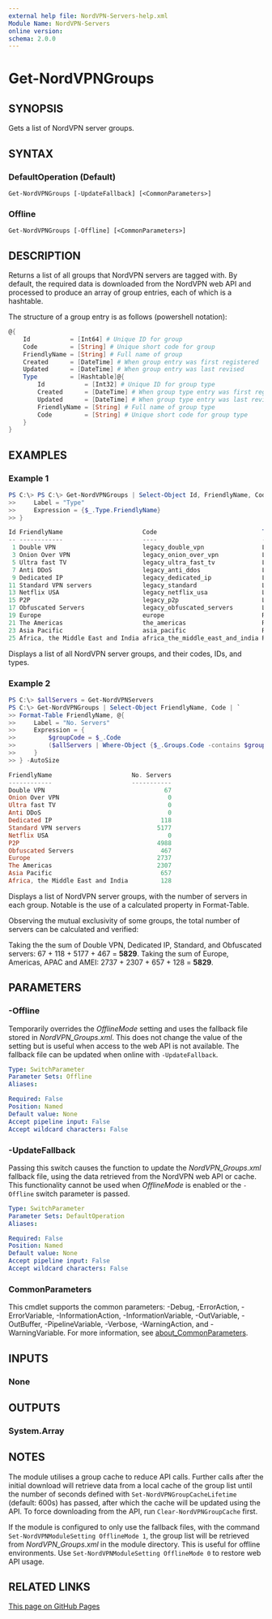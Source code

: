 ```yaml
---
external help file: NordVPN-Servers-help.xml
Module Name: NordVPN-Servers
online version:
schema: 2.0.0
---
```


# Get-NordVPNGroups

## SYNOPSIS
Gets a list of NordVPN server groups.

## SYNTAX

### DefaultOperation (Default)
```
Get-NordVPNGroups [-UpdateFallback] [<CommonParameters>]
```

### Offline
```
Get-NordVPNGroups [-Offline] [<CommonParameters>]
```

## DESCRIPTION
Returns a list of all groups that NordVPN servers are tagged with. By default,
the required data is downloaded from the NordVPN web API and processed to
produce an array of group entries, each of which is a hashtable.

The structure of a group entry is as follows (powershell notation):

```powershell
@{
    Id           = [Int64] # Unique ID for group
    Code         = [String] # Unique short code for group
    FriendlyName = [String] # Full name of group
    Created      = [DateTime] # When group entry was first registered
    Updated      = [DateTime] # When group entry was last revised
    Type         = [Hashtable]@{
        Id           = [Int32] # Unique ID for group type
        Created      = [DateTime] # When group type entry was first registered
        Updated      = [DateTime] # When group type entry was last revised
        FriendlyName = [String] # Full name of group type
        Code         = [String] # Unique short code for group type
    }
}
```

## EXAMPLES

### Example 1
```powershell
PS C:\> PS C:\> Get-NordVPNGroups | Select-Object Id, FriendlyName, Code, @{
>>     Label = "Type"
>>     Expression = {$_.Type.FriendlyName}
>> }

Id FriendlyName                      Code                             Type
-- ------------                      ----                             ----
 1 Double VPN                        legacy_double_vpn                Legacy category
 3 Onion Over VPN                    legacy_onion_over_vpn            Legacy category
 5 Ultra fast TV                     legacy_ultra_fast_tv             Legacy category
 7 Anti DDoS                         legacy_anti_ddos                 Legacy category
 9 Dedicated IP                      legacy_dedicated_ip              Legacy category
11 Standard VPN servers              legacy_standard                  Legacy category
13 Netflix USA                       legacy_netflix_usa               Legacy category
15 P2P                               legacy_p2p                       Legacy category
17 Obfuscated Servers                legacy_obfuscated_servers        Legacy category
19 Europe                            europe                           Regions
21 The Americas                      the_americas                     Regions
23 Asia Pacific                      asia_pacific                     Regions
25 Africa, the Middle East and India africa_the_middle_east_and_india Regions
```

Displays a list of all NordVPN server groups, and their codes, IDs, and types.

### Example 2
```powershell
PS C:\> $allServers = Get-NordVPNServers
PS C:\> Get-NordVPNGroups | Select-Object FriendlyName, Code | `
>> Format-Table FriendlyName, @{
>>     Label = "No. Servers"
>>     Expression = {
>>         $groupCode = $_.Code
>>         ($allServers | Where-Object {$_.Groups.Code -contains $groupCode}).Count
>>     }
>> } -AutoSize

FriendlyName                      No. Servers
------------                      -----------
Double VPN                                 67
Onion Over VPN                              0
Ultra fast TV                               0
Anti DDoS                                   0
Dedicated IP                              118
Standard VPN servers                     5177
Netflix USA                                 0
P2P                                      4988
Obfuscated Servers                        467
Europe                                   2737
The Americas                             2307
Asia Pacific                              657
Africa, the Middle East and India         128
```

Displays a list of NordVPN server groups, with the number of servers in each
group. Notable is the use of a calculated property in Format-Table.

Observing the mutual exclusivity of some groups, the total number of servers
can be calculated and verified:

Taking the the sum of Double VPN, Dedicated IP, Standard, and Obfuscated
servers: 67 + 118 + 5177 + 467 = **5829**. Taking the sum of Europe, Americas,
APAC and AMEI: 2737 + 2307 + 657 + 128 = **5829**.

## PARAMETERS

### -Offline
Temporarily overrides the *OfflineMode* setting and uses the fallback
file stored in *NordVPN_Groups.xml*. This does not change the value of
the setting but is useful when access to the web API is not available. The
fallback file can be updated when online with `-UpdateFallback`.

```yaml
Type: SwitchParameter
Parameter Sets: Offline
Aliases:

Required: False
Position: Named
Default value: None
Accept pipeline input: False
Accept wildcard characters: False
```

### -UpdateFallback
Passing this switch causes the function to update the *NordVPN_Groups.xml*
fallback file, using the data retrieved from the NordVPN web API or cache. This
functionality cannot be used when *OfflineMode* is enabled or the `-Offline`
switch parameter is passed.

```yaml
Type: SwitchParameter
Parameter Sets: DefaultOperation
Aliases:

Required: False
Position: Named
Default value: None
Accept pipeline input: False
Accept wildcard characters: False
```

### CommonParameters
This cmdlet supports the common parameters: -Debug, -ErrorAction, -ErrorVariable, -InformationAction, -InformationVariable, -OutVariable, -OutBuffer, -PipelineVariable, -Verbose, -WarningAction, and -WarningVariable. For more information, see [about_CommonParameters](http://go.microsoft.com/fwlink/?LinkID=113216).

## INPUTS

### None

## OUTPUTS

### System.Array

## NOTES
The module utilises a group cache to reduce API calls. Further calls after
the initial download will retrieve data from a local cache of the group list
until the number of seconds defined with `Set-NordVPNGroupCacheLifetime`
(default: 600s) has passed, after which the cache will be updated using the
API. To force downloading from the API, run `Clear-NordVPNGroupCache` first.

If the module is configured to only use the fallback files, with the command
`Set-NordVPNModuleSetting OfflineMode 1`, the group list will be retrieved from
*NordVPN_Groups.xml* in the module directory. This is useful for offline
environments. Use `Set-NordVPNModuleSetting OfflineMode 0` to restore web API usage.

## RELATED LINKS

[This page on GitHub Pages](https://thefreeman193.github.io/NordVPN-Servers/Get-NordVPNGroups.md)
